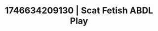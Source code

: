---
categories:
- Flushed cheeks
- Unspoken desires
- AI-generated
- Erotic dream roleplay
- Artistic nudes
- ASMR
- After dark play
- Cosplay
image: /assets/images/1746634209130.jpg
layout: post
seo:
  description: Featured content with high-quality ABDL Play, Scat Fetish. HD images
    available.
  keywords: ABDL Play, Scat Fetish
  og_image: /assets/images/1746634209130.jpg
  schema_type: VisualArtwork
tags:
- '#1746634209130'
- ABDL Play
- Scat Fetish
title: 1746634209130 | Scat Fetish ABDL Play
---